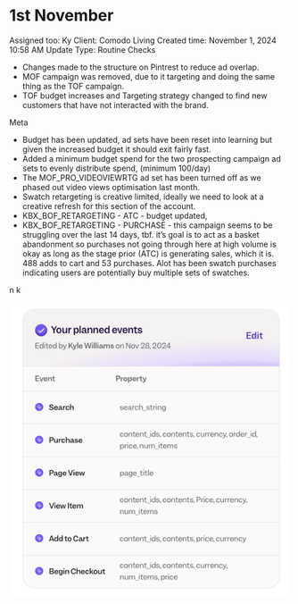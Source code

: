 # 1st November

Assigned too: Ky 
Client: Comodo Living
Created time: November 1, 2024 10:58 AM
Update Type: Routine Checks

- Changes made to the structure on Pintrest to reduce ad overlap.
- MOF campaign was removed, due to it targeting and doing the same thing as the TOF campaign.
- TOF budget increases and Targeting strategy changed to find new customers that have not interacted with the brand.

Meta

- Budget has been updated, ad sets have been reset into learning but given the increased budget it should exit fairly fast.
- Added a minimum budget spend for the two prospecting campaign ad sets to evenly distribute spend, (minimum 100/day)
- The MOF_PRO_VIDEOVIEWRTG ad set has been turned off as we phased out video views optimisation last month.
- Swatch retargeting is creative limited, ideally we need to look at a creative refresh for this section of the account.
- KBX_BOF_RETARGETING - ATC - budget updated,
- KBX_BOF_RETARGETING - PURCHASE - this campaign seems to be struggling over the last 14 days, tbf. it’s goal is to act as a basket abandonment so purchases not going through here at high volume is okay as long as the stage prior (ATC) is generating sales, which it is.  488 adds to cart and 53 purchases. Alot has been swatch purchases indicating users are potentially buy multiple sets of swatches.

n k 

![Screenshot 2024-11-28 at 13.40.40.png](1st%20November%201317dee22b17806d945dc285ac0d6a42/Screenshot_2024-11-28_at_13.40.40.png)